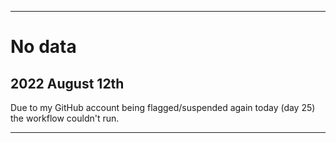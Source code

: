 
***

# No data

## 2022 August 12th

Due to my GitHub account being flagged/suspended again today (day 25) the workflow couldn't run.

***
